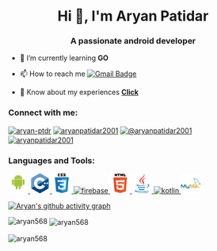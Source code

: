 <h1 align="center">Hi 👋, I'm Aryan Patidar</h1>
<h3 align="center">A passionate android developer</h3>



- 🔭 I’m currently learning **GO**

- 📫 How to reach me [![Gmail Badge](https://img.shields.io/badge/-aryanpatidar2001@gmail.com-c14438?style=flat-square&logo=Gmail&logoColor=white&link=mailto:aryanpatidar2001@gmail.com)](mailto:aryanpatidar2001@gmail.com)

- 📄 Know about my experiences <b>[Click](https://drive.google.com/file/d/1Xi2cEQKxKcdjl1nEFZJ29pE2_OdTENUw/view?usp=drive_link)</b>

<h3 align="left">Connect with me:</h3>
<p align="left">
<a href="https://linkedin.com/in/aryan-ptdr" target="blank"><img align="center" src="https://raw.githubusercontent.com/rahuldkjain/github-profile-readme-generator/master/src/images/icons/Social/linked-in-alt.svg" alt="aryan-ptdr" height="30" width="40" /></a>
<a href="https://instagram.com/aryanpatidar2001" target="blank"><img align="center" src="https://raw.githubusercontent.com/rahuldkjain/github-profile-readme-generator/master/src/images/icons/Social/instagram.svg" alt="aryanpatidar2001" height="30" width="40" /></a>
<a href="https://www.hackerrank.com/@aryanpatidar2001" target="blank"><img align="center" src="https://raw.githubusercontent.com/rahuldkjain/github-profile-readme-generator/master/src/images/icons/Social/hackerrank.svg" alt="@aryanpatidar2001" height="30" width="40" /></a>
<a href="https://www.leetcode.com/aryanpatidar2001" target="blank"><img align="center" src="https://raw.githubusercontent.com/rahuldkjain/github-profile-readme-generator/master/src/images/icons/Social/leet-code.svg" alt="aryanpatidar2001" height="30" width="40" /></a>
</p>

<h3 align="left">Languages and Tools:</h3>
<p align="left"> <a href="https://developer.android.com" target="_blank" rel="noreferrer"> <img src="https://raw.githubusercontent.com/devicons/devicon/master/icons/android/android-original-wordmark.svg" alt="android" width="40" height="40"/> </a> <a href="https://www.w3schools.com/cpp/" target="_blank" rel="noreferrer"> <img src="https://raw.githubusercontent.com/devicons/devicon/master/icons/cplusplus/cplusplus-original.svg" alt="cplusplus" width="40" height="40"/> </a> <a href="https://www.w3schools.com/css/" target="_blank" rel="noreferrer"> <img src="https://raw.githubusercontent.com/devicons/devicon/master/icons/css3/css3-original-wordmark.svg" alt="css3" width="40" height="40"/> </a> <a href="https://firebase.google.com/" target="_blank" rel="noreferrer"> <img src="https://www.vectorlogo.zone/logos/firebase/firebase-icon.svg" alt="firebase" width="40" height="40"/> </a> <a href="https://www.w3.org/html/" target="_blank" rel="noreferrer"> <img src="https://raw.githubusercontent.com/devicons/devicon/master/icons/html5/html5-original-wordmark.svg" alt="html5" width="40" height="40"/> </a> <a href="https://www.java.com" target="_blank" rel="noreferrer"> <img src="https://raw.githubusercontent.com/devicons/devicon/master/icons/java/java-original.svg" alt="java" width="40" height="40"/> </a> <a href="https://kotlinlang.org" target="_blank" rel="noreferrer"> <img src="https://www.vectorlogo.zone/logos/kotlinlang/kotlinlang-icon.svg" alt="kotlin" width="40" height="40"/> </a> <a href="https://www.mysql.com/" target="_blank" rel="noreferrer"> <img src="https://raw.githubusercontent.com/devicons/devicon/master/icons/mysql/mysql-original-wordmark.svg" alt="mysql" width="40" height="40"/> </a> </p>

[![Aryan's github activity graph](https://github-readme-activity-graph.vercel.app/graph?username=Aryan568&bg_color=000000&color=fafafa&line=e2dfdf&point=16e212&area=true&hide_border=true)](https://github.com/ashutosh00710/github-readme-activity-graph)


<p><img align="left" src="https://github-readme-stats.vercel.app/api/top-langs?username=aryan568&show_icons=true&locale=en&layout=compact" alt="aryan568" /></p>

<p>&nbsp;<img align="center" src="https://github-readme-stats.vercel.app/api?username=aryan568&show_icons=true&locale=en" alt="aryan568" /></p>

<p><img align="center" src="https://github-readme-streak-stats.herokuapp.com/?user=aryan568&" alt="aryan568" /></p>
